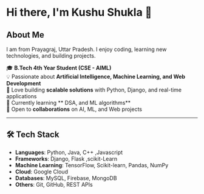 # Hi there, I'm Kushu Shukla 👋  
## About Me
I am from Prayagraj, Uttar Pradesh. I enjoy coding, learning new technologies, and building projects.


🎓 **B.Tech 4th Year Student (CSE - AIML)**  
💡 Passionate about **Artificial Intelligence, Machine Learning, and Web Development**  
🚀 Love building **scalable solutions** with Python, Django, and real-time applications  
🌱 Currently learning ** DSA, and ML algorithms**  
🤝 Open to **collaborations** on AI, ML, and Web projects  

---

## 🛠️ Tech Stack  
- **Languages**: Python, Java, C++ ,Javascript 
- **Frameworks**: Django, Flask  ,scikit-Learn
- **Machine Learning**: TensorFlow, Scikit-learn, Pandas, NumPy  
- **Cloud**: Google Cloud  
- **Databases**: MySQL, Firebase, MongoDB
- **Others**: Git, GitHub, REST APIs  
